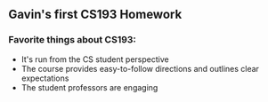 ## Gavin's first CS193 Homework

### Favorite things about CS193:
- It's run from the CS student perspective
- The course provides easy-to-follow directions and outlines clear expectations
- The student professors are engaging
